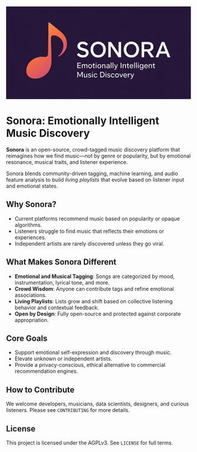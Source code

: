 ![Sonora Logo](banner.png)
# Sonora: Emotionally Intelligent Music Discovery

**Sonora** is an open-source, crowd-tagged music discovery platform that reimagines how we find music—not by genre or popularity, but by emotional resonance, musical traits, and listener experience.

Sonora blends community-driven tagging, machine learning, and audio feature analysis to build *living playlists* that evolve based on listener input and emotional states.

## Why Sonora?

- Current platforms recommend music based on popularity or opaque algorithms.
- Listeners struggle to find music that reflects their emotions or experiences.
- Independent artists are rarely discovered unless they go viral.

## What Makes Sonora Different

- **Emotional and Musical Tagging**: Songs are categorized by mood, instrumentation, lyrical tone, and more.
- **Crowd Wisdom**: Anyone can contribute tags and refine emotional associations.
- **Living Playlists**: Lists grow and shift based on collective listening behavior and contextual feedback.
- **Open by Design**: Fully open-source and protected against corporate appropriation.

## Core Goals

- Support emotional self-expression and discovery through music.
- Elevate unknown or independent artists.
- Provide a privacy-conscious, ethical alternative to commercial recommendation engines.

## How to Contribute

We welcome developers, musicians, data scientists, designers, and curious listeners. Please see `CONTRIBUTING` for more details.

## License

This project is licensed under the AGPLv3. See `LICENSE` for full terms.

